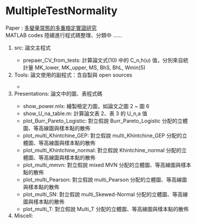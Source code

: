 # MultipleTestNormality

Paper : <a href=http://jcsa.stat.org.tw/jcsa/data/vol61/V61N1-2.pdf>多變量常態的多重檢定實證研究</a><br>
 MATLAB codes
陸續進行程式碼整理、分類中 ......

<ol>
 <li>src: 論文主程式</li>
 <ul>
  <li>prepaer_CV_from_tests: 計算論文式(10) 中的 C_n,h(u) 值，分別來自統計量 MK_lower, MK_upper, MS, BhS, BhL, Wmin(5)</li>
 </ul>
 <li>Tools: 論文使用的副程式：含自製與 open sources</li>
 <ul>
  <li></li>
 </ul> 
 <li>Presentations: 論文中的圖、表程式碼</li>
 <ul>
  <li>show_power.mlx:  繪製檢定力圖，如論文之圖 2 ~ 圖 6</li>
  <li>show_U_na_table.m: 計算論文表 2、表 3 的 U_n,a 值</li>
  <li>plot_Burr_Pareto_Logistic: 對立假說 Burr_Pareto_Logistic 分配的立體圖、等高線圖與樣本點的散佈</li>
  <li>plot_multi_Khintchine_GEP: 對立假說 multi_Khintchine_GEP 分配的立體圖、等高線圖與樣本點的散佈</li>
  <li>plot_multi_Khintchine_normal: 對立假說 Khintchine_normal 分配的立體圖、等高線圖與樣本點的散佈</li>
  <li>plot_multi_mmvn: 對立假說 mixed MVN 分配的立體圖、等高線圖與樣本點的散佈</li>
  <li>plot_multi_Pearson: 對立假說 multi_Pearson 分配的立體圖、等高線圖與樣本點的散佈</li>
  <li>plot_multi_SN: 對立假說 multi_Skewed-Normal 分配的立體圖、等高線圖與樣本點的散佈</li>
  <li>plot_multi_T: 對立假說 Multi_T 分配的立體圖、等高線圖與樣本點的散佈</li>
 </ul>
 <li>Miscell: </li>
</ol>
